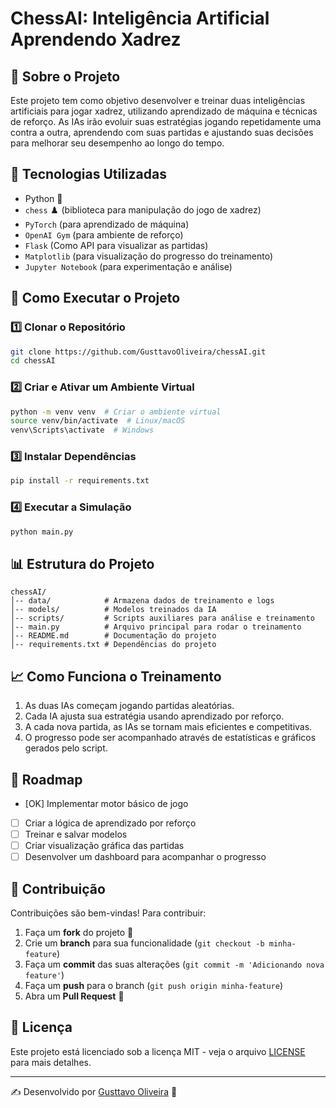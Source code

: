 # ChessAI: Inteligência Artificial Aprendendo Xadrez

## 📌 Sobre o Projeto
Este projeto tem como objetivo desenvolver e treinar duas inteligências artificiais para jogar xadrez, utilizando aprendizado de máquina e técnicas de reforço. As IAs irão evoluir suas estratégias jogando repetidamente uma contra a outra, aprendendo com suas partidas e ajustando suas decisões para melhorar seu desempenho ao longo do tempo.

## 🧠 Tecnologias Utilizadas
- Python 🐍
- `chess` ♟️ (biblioteca para manipulação do jogo de xadrez)
- `PyTorch` (para aprendizado de máquina)
- `OpenAI Gym` (para ambiente de reforço)
- `Flask` (Como API para visualizar as partidas)
- `Matplotlib` (para visualização do progresso do treinamento)
- `Jupyter Notebook` (para experimentação e análise)

## 🚀 Como Executar o Projeto

### 1️⃣ Clonar o Repositório
```bash
git clone https://github.com/GusttavoOliveira/chessAI.git
cd chessAI
```

### 2️⃣ Criar e Ativar um Ambiente Virtual
```bash
python -m venv venv  # Criar o ambiente virtual
source venv/bin/activate  # Linux/macOS
venv\Scripts\activate  # Windows
```

### 3️⃣ Instalar Dependências
```bash
pip install -r requirements.txt
```

### 4️⃣ Executar a Simulação
```bash
python main.py
```

## 📊 Estrutura do Projeto
```
chessAI/
│-- data/            # Armazena dados de treinamento e logs
│-- models/          # Modelos treinados da IA
│-- scripts/         # Scripts auxiliares para análise e treinamento
│-- main.py          # Arquivo principal para rodar o treinamento
│-- README.md        # Documentação do projeto
│-- requirements.txt # Dependências do projeto
```

## 📈 Como Funciona o Treinamento
1. As duas IAs começam jogando partidas aleatórias.
2. Cada IA ajusta sua estratégia usando aprendizado por reforço.
3. A cada nova partida, as IAs se tornam mais eficientes e competitivas.
4. O progresso pode ser acompanhado através de estatísticas e gráficos gerados pelo script.

## 📌 Roadmap
- [OK] Implementar motor básico de jogo
- [ ] Criar a lógica de aprendizado por reforço
- [ ] Treinar e salvar modelos
- [ ] Criar visualização gráfica das partidas
- [ ] Desenvolver um dashboard para acompanhar o progresso

## 🤝 Contribuição
Contribuições são bem-vindas! Para contribuir:
1. Faça um **fork** do projeto 🍴
2. Crie um **branch** para sua funcionalidade (`git checkout -b minha-feature`)
3. Faça um **commit** das suas alterações (`git commit -m 'Adicionando nova feature'`)
4. Faça um **push** para o branch (`git push origin minha-feature`)
5. Abra um **Pull Request** 📢

## 📜 Licença
Este projeto está licenciado sob a licença MIT - veja o arquivo [LICENSE](LICENSE) para mais detalhes.

---
✍️ Desenvolvido por [Gusttavo Oliveira](https://github.com/GusttavoOliveira) 🚀


